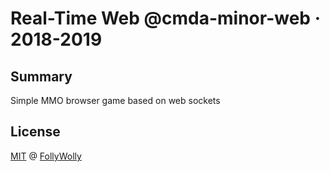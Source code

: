 # Real-Time Web @cmda-minor-web · 2018-2019

## Summary
Simple MMO browser game based on web sockets

## License
[MIT](LICENSE) @ [FollyWolly](https://github.com/follywolly)
